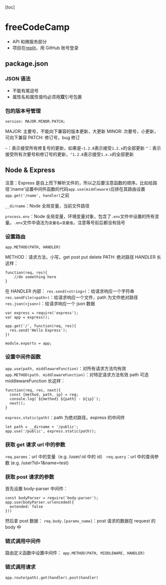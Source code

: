 [toc]

# freeCodeCamp

- API 和微服务部分
- 项目在[replit](https://replit.com/@hukeyi)，用 GitHub 账号登录

## package.json

### JSON 语法

- 不能有尾逗号
- 属性名和属性值均必须用**双**引号包裹

### 包的版本号管理

`version: MAJOR.MINOR.PATCH;`

MAJOR: 主要号，不能向下兼容的版本更新，大更新
MINOR: 次要号，小更新，可向下兼容
PATCH: 修订号，bug 修订

`~`：表示接受所有修复号的更新，如果是`~1.2.8`表示接受`1.2.x`的全部更新
`^`：表示接受所有次要号和修订号的更新，`^1.2.8`表示接受`1.x.x`的全部更新

## Node & Express

注意：Express 是自上而下解析文件的，所以之后要注意函数的顺序。比如给路径'/name'设置中间件函数的代码`app.use(middleware)`应排在其路由设置`app.get('/name', handler)`之前

`__dirname`：Node 全局变量，当前文件路径

`process.env`：Node 全局变量，环境变量对象，包含了`.env`文件中设置的所有变量。`.env`文件中语法为`变量名=变量值`，注意等号前后都没有括号

### 设置路由

`app.METHOD(PATH, HANDLER)`

METHOD：请求方法，小写，get post put delete
PATH: 绝对路径
HANDLER 长这样：

```
function(req, res){
    //do something here
}
```

在 HANDLER 内部：
`res.send(<string>)`：给请求响应一个字符串
`res.sendFile(<path>)`：给请求响应一个文件，path 为文件绝对路径
`res.json(<json>)`：给请求响应一个 json 数据

```
var express = require('express');
var app = express();

app.get('/', function(req, res){
  res.send('Hello Express');
})

module.exports = app;
```

### 设置中间件函数

`app.use(path, middlewareFunction)`：对所有请求方法均有效
`app.METHOD(path. middlewareFunction)`：对特定请求方法有效
path 可选
middlewareFunction 长这样：

```
function(req, res, next){
  const {method, path, ip} = req;
  console.log(`${method} ${path} - ${ip}`);
  next();
}
```

`express.static(path)`：path 为绝对路径，express 的中间件

```
let path = __dirname + '/public';
app.use('/public', express.static(path));
```

### 获取 get 请求 url 中的参数

`req.params`：url 中的变量（e.g. /user/:id 中的 id）
`req.query`：url 中的查询参数 (e.g. /user?id=1&name=test)

### 获取 post 请求的参数

首先设置 body-parser 中间件：

```
const bodyParser = require('body-parser');
app.use(bodyParser.urlencoded({
  extended: false
}))

```

然后拿 post 数据：
`req.body.[params_name]`：post 请求的数据在 request 的 body 中

### 链式调用中间件

路由定义函数中设置中间件：
`app.METHOD(PATH, MIDDLEWARE, HANDLER)`

### 链式调用请求

`app.route(path).get(handler).post(handler)`
